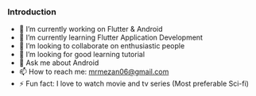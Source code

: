 ### Introduction

<!--
**mrmezan06/mrmezan06** is a ✨ _special_ ✨ repository because its `README.md` (this file) appears on your GitHub profile.

Here are some ideas to get you started:
-->

- 🔭 I’m currently working on Flutter & Android
- 🌱 I’m currently learning Flutter Application Development
- 👯 I’m looking to collaborate on enthusiastic people
- 🤔 I’m looking for good learning tutorial 
- 💬 Ask me about Android
- 📫 How to reach me: mrmezan06@gmail.com
- ⚡ Fun fact: I love to watch movie and tv series (Most preferable Sci-fi)

